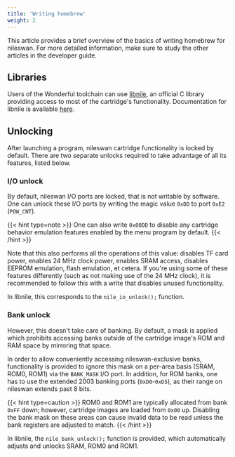 ```yaml
---
title: 'Writing homebrew'
weight: 2
---
```


This article provides a brief overview of the basics of writing homebrew for nileswan. For more detailed information, make sure to study the other articles in the developer guide.

## Libraries

Users of the Wonderful toolchain can use [libnile](https://github.com/49bitcat/libnile), an official C library providing access to most of the cartridge's functionality. Documentation for libnile is available [here](https://49bitcat.com/docs/libnile/).

## Unlocking

After launching a program, nileswan cartridge functionality is locked by default. There are two separate unlocks required to take advantage of all its features, listed below.

### I/O unlock

By default, nileswan I/O ports are locked, that is not writable by software. One can unlock these I/O ports by writing the magic value `0xDD` to port `0xE2` (`POW_CNT`).

{{< hint type=note >}}
One can also write `0x00DD` to disable any cartridge behavior emulation features enabled by the menu program by default.
{{< /hint >}}

Note that this also performs all the operations of this value: disables TF card power, enables 24 MHz clock power, enables SRAM access, disables EEPROM emulation, flash emulation, et cetera. If you're using some of these features differently (such as not making use of the 24 MHz clock), it is recommended to follow this with a write that disables unused functionality.

In libnile, this corresponds to the `nile_io_unlock();` function.

### Bank unlock

However, this doesn't take care of banking.
By default, a mask is applied which prohibits accessing banks outside of the cartridge image's ROM and RAM space by mirroring that space.

In order to allow conveniently accessing nileswan-exclusive banks, functionality is provided to ignore this mask on a per-area basis (SRAM, ROM0, ROM1) via the `BANK_MASK` I/O port. In addition, for ROM banks, one has to use the extended 2003 banking ports (`0xD0`-`0xD5`), as their range on nileswan extends past 8 bits.

{{< hint type=caution >}}
ROM0 and ROM1 are typically allocated from bank `0xFF` down; however, cartridge images are loaded from `0x00` up. Disabling the bank mask on these areas can cause invalid data to be read unless the bank registers are adjusted to match.
{{< /hint >}}

In libnile, the `nile_bank_unlock();` function is provided, which automatically adjusts and unlocks SRAM, ROM0 and ROM1.
